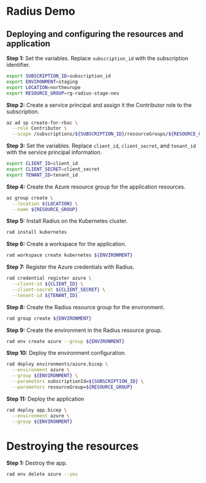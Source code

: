 # Radius Demo

## Deploying and configuring the resources and application

**Step 1:** Set the variables. Replace `subscription_id` with the subscription identifier.

```bash
export SUBSCRIPTION_ID=subscription_id
export ENVIRONMENT=staging
export LOCATION=northeurope
export RESOURCE_GROUP=rg-radius-stage-neu
```

**Step 2:** Create a service principal and assign it the Contributor role to the subscription.

```bash
az ad sp create-for-rbac \
  --role Contributor \
  --scope /subscriptions/${SUBSCRIPTION_ID}/resourceGroups/${RESOURCE_GROUP}
```

**Step 3:** Set the variables. Replace `client_id`, `client_secret`, and `tenant_id` with the service principal information.

```bash
export CLIENT_ID=client_id
export CLIENT_SECRET=client_secret
export TENANT_ID=tenant_id
```

**Step 4:** Create the Azure resource group for the application resources.

```bash
az group create \
  --location ${LOCATION} \
  --name ${RESOURCE_GROUP}
```

**Step 5:** Install Radius on the Kubernetes cluster.

```bash
rad install kubernetes
```

**Step 6:** Create a workspace for the application.

```bash
rad workspace create kubernetes ${ENVIRONMENT}
```

**Step 7:** Register the Azure credentials with Radius.

```bash
rad credential register azure \
  --client-id ${CLIENT_ID} \
  --client-secret ${CLIENT_SECRET} \
  --tenant-id ${TENANT_ID}
```

**Step 8:** Create the Radius resource group for the environment.

```bash
rad group create ${ENVIRONMENT}
```

**Step 9:** Create the environment in the Radius resource group.

```bash
rad env create azure --group ${ENVIRONMENT}
```

**Step 10:** Deploy the environment configuration.

```bash
rad deploy environments/azure.bicep \
  --environment azure \
  --group ${ENVIRONMENT} \
  --parameters subscriptionId=${SUBSCRIPTION_ID} \
  --parameters resourceGroup=${RESOURCE_GROUP}
```

**Step 11:** Deploy the application

```bash
rad deploy app.bicep \
  --environment azure \
  --group ${ENVIRONMENT}
```

# Destroying the resources

**Step 1:** Destroy the app.

```bash
rad env delete azure --yes
```
